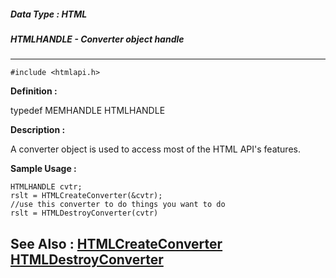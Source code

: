##### Data Type : HTML
##### HTMLHANDLE - Converter object handle
---
```
#include <htmlapi.h>
```

**Definition :**

typedef MEMHANDLE HTMLHANDLE

**Description :**

A converter object is used to access most of the HTML API's features.


**Sample Usage :**
```
HTMLHANDLE cvtr;
rslt = HTMLCreateConverter(&cvtr);
//use this converter to do things you want to do
rslt = HTMLDestroyConverter(cvtr)
```

**See Also :**
[HTMLCreateConverter](/domino-c-api-docs/reference/Func/HTMLCreateConverter)
[HTMLDestroyConverter](/domino-c-api-docs/reference/Func/HTMLDestroyConverter)
---
